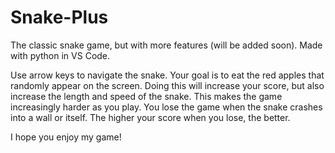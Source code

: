 # Snake-Plus

The classic snake game, but with more features (will be added soon). Made with python in VS Code.

Use arrow keys to navigate the snake. Your goal is to eat the red apples that randomly appear on the screen. 
Doing this will increase your score, but also increase the length and speed of the snake. 
This makes the game increasingly harder as you play. 
You lose the game when the snake crashes into a wall or itself. 
The higher your score when you lose, the better.

I hope you enjoy my game!
